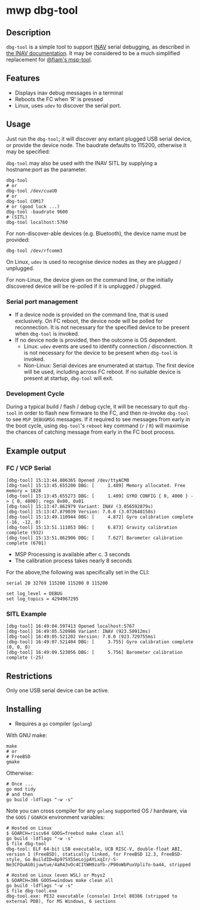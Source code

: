 # mwp dbg-tool

## Description

`dbg-tool` is a simple tool to support [INAV](https://github.com/iNavFlight/inav) serial debugging, as described in [the INAV documentation](https://github.com/iNavFlight/inav/blob/master/docs/development/serial_printf_debugging.md). It may be considered to be a much simplified replacement for [@fiam's msp-tool](https://github.com/fiam/msp-tool).

## Features

* Displays inav debug messages in a terminal
* Reboots the FC when 'R' is pressed
* Linux, uses `udev` to discover the serial port.

## Usage

Just run the `dbg-tool`; it will discover any extant plugged USB serial device, or provide the device node. The baudrate defaults to 115200, otherwise it may be specified:

`dbg-tool` may also be used with the INAV SITL by supplying a hostname:port as the parameter.

```
dbg-tool
# or
dbg-tool /dev/cuaU0
# or
dbg-tool COM17
# or (good luck ...)
dbg-tool -baudrate 9600
# (SITL)
dbg-tool localhost:5760
```

For non-discover-able devices (e.g. Bluetooth), the device name must be provided:

```
dbg-tool /dev/rfcomm3
```

On Linux, `udev` is used to recognise device nodes as they are plugged / unplugged.

For non-Linux, the device given on the command line, or the initially discovered device will be re-polled if it is unplugged / plugged.

### Serial port management

* If a device node is provided on the command line, that is used exclusively. On FC reboot, the device node will be polled for reconnection. It is not necessary for the specified device to be present when `dbg-tool` is invoked.
* If no device node is provided, then the outcome is OS dependent.
  - Linux: `udev` events are used to identify connection / disconnection. It is not necessary for the device to be present when `dbg-tool` is invoked.
  - Non-Linux: Serial devices are enumerated at startup. The first device will be used, including across FC reboot. If no suitable device is present at startup, `dbg-tool` will exit.

### Development Cycle

During a typical build / flash / debug cycle, it will be necessary to quit `dbg-tool` in order to flash new firmware to the FC, and then re-invoke `dbg-tool` to see `MSP_DEBUGMSG` messages. If it required to see messages from early in the boot cycle, using `dbg-tool`'s `reboot` key command (`r` / `R`) will maximise the chances of catching message from early in the FC boot process.

## Example output

### FC / VCP Serial

```
[dbg-tool] 15:13:44.806365 Opened /dev/ttyACM0
[dbg-tool] 15:13:45.655200 DBG: [     1.409] Memory allocated. Free memory = 1828
[dbg-tool] 15:13:45.655273 DBG: [     1.409] GYRO CONFIG { 0, 4000 } -> { 0, 4000}; regs 0x00, 0x01
[dbg-tool] 15:13:47.862979 Variant: INAV (3.056592879s)
[dbg-tool] 15:13:47.879039 Version: 7.0.0 (3.072648158s)
[dbg-tool] 15:13:49.110944 DBG: [     4.872] Gyro calibration complete (-16, -12, 0)
[dbg-tool] 15:13:51.111053 DBG: [     6.873] Gravity calibration complete (932)
[dbg-tool] 15:13:51.862906 DBG: [     7.627] Barometer calibration complete (6701)
```

* MSP Processing is available after c. 3 seconds
* The calibration process takes nearly 8 seconds

For the above,the following was specifically set in the CLI:

```
serial 20 32769 115200 115200 0 115200

set log_level = DEBUG
set log_topics = 4294967295
```

### SITL Example

```
[dbg-tool] 16:49:04.597413 Opened localhost:5767
[dbg-tool] 16:49:05.520986 Variant: INAV (923.50912ms)
[dbg-tool] 16:49:05.521202 Version: 7.0.0 (923.729755ms)
[dbg-tool] 16:49:07.521404 DBG: [     3.755] Gyro calibration complete (0, 0, 0)
[dbg-tool] 16:49:09.523056 DBG: [     5.756] Barometer calibration complete (-25)
```

## Restrictions

Only one USB serial device can be active.

## Installing

* Requires a `go` compiler (`golang`)

With GNU make:

```
make
# or
# FreeBSD
gmake
```

Otherwise:

```
# Once ...
go mod tidy
# and then
go build -ldflags "-w -s"
```

Note you can cross compiler for any `golang` supported OS / hardware, via the `GOOS` / `GOARCH` environment variables:

```
# Hosted on Linux
$ GOARCH=riscv64 GOOS=freebsd make clean all
go build -ldflags "-w -s"
$ file dbg-tool
dbg-tool: ELF 64-bit LSB executable, UCB RISC-V, double-float ABI, version 1 (FreeBSD), statically linked, for FreeBSD 12.3, FreeBSD-style, Go BuildID=8p975X5SeLojpAYLxqIr/-S-Ne3CFQuAG0ijuwtue/4aR43vOc4CItWH9zaYb-/P90oWbPuxVpli7o-ba44, stripped
```

```
# Hosted on Linux (even WSL) or Msys2
$ GOARCH=386 GOOS=windows make clean all
go build -ldflags "-w -s"
$ file dbg-tool.exe
dbg-tool.exe: PE32 executable (console) Intel 80386 (stripped to external PDB), for MS Windows, 6 sections
```
